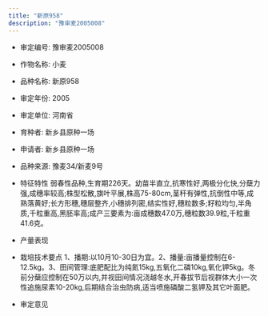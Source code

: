 ```yaml
---
title: "新原958"
description: "豫审麦2005008"
---
```

* 审定编号:  豫审麦2005008

*  作物名称:  小麦

*  品种名称:  新原958

*  审定年份:  2005

*  审定单位:  河南省

* 育种者:  新乡县原种一场

*  申请者:  新乡县原种一场

*  品种来源:  豫麦34/新麦9号

*  特征特性
弱春性品种,生育期226天。幼苗半直立,抗寒性好,两极分化快,分蘖力强,成穗率较高;株型松散,旗叶平展,株高75-80cm,茎秆有弹性,抗倒性中等,成熟落黄好;长方形穗,穗层整齐,小穗排列密,结实性好,穗粒数多;籽粒均匀,半角质,千粒重高,黑胚率高;成产三要素为:亩成穗数47.0万,穗粒数39.9粒,千粒重41.6克。

*  产量表现


*  栽培技术要点
1、播期:以10月10-30日为宜。2、播量:亩播量控制在6-12.5kg。3、田间管理:底肥配比为纯氮15kg,五氧化二磷10kg,氧化钾5kg。冬前分蘖应控制在50万以内,并视田间情况浇越冬水,开春拔节后视群体大小一次性追施尿素10-20kg,后期结合治虫防病,适当喷施磷酸二氢钾及其它叶面肥。

*  审定意见

